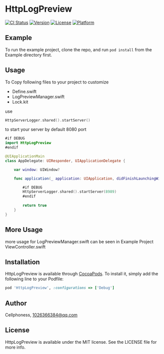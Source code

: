 # HttpLogPreview

[![CI Status](https://img.shields.io/travis/Cellphoness/HttpLogPreview.svg?style=flat)](https://travis-ci.org/Cellphoness/HttpLogPreview)
[![Version](https://img.shields.io/cocoapods/v/HttpLogPreview.svg?style=flat)](https://cocoapods.org/pods/HttpLogPreview)
[![License](https://img.shields.io/cocoapods/l/HttpLogPreview.svg?style=flat)](https://cocoapods.org/pods/HttpLogPreview)
[![Platform](https://img.shields.io/cocoapods/p/HttpLogPreview.svg?style=flat)](https://cocoapods.org/pods/HttpLogPreview)

## Example

To run the example project, clone the repo, and run `pod install` from the Example directory first.

## Usage

To Copy following files to your project to customize
* Define.swift
* LogPreviewManager.swift
* Lock.kit

use
``` swift
HttpServerLogger.shared().startServer()
``` 
to start your server by default 8080 port
``` swift
#if DEBUG
import HttpLogPreview
#endif

@UIApplicationMain
class AppDelegate: UIResponder, UIApplicationDelegate {

    var window: UIWindow?

    func application(_ application: UIApplication, didFinishLaunchingWithOptions launchOptions: [UIApplication.LaunchOptionsKey: Any]?) -> Bool {

        #if DEBUG
        HttpServerLogger.shared().startServer(8989)
        #endif
        
        return true
    }
}
```

## More Usage

more usage for LogPreviewManager.swift
can be seen in Example Project ViewController.swift

## Installation

HttpLogPreview is available through [CocoaPods](https://cocoapods.org). To install
it, simply add the following line to your Podfile:

```ruby
pod 'HttpLogPreview', :configurations => ['Debug']
```

## Author

Cellphoness, 1026366384@qq.com

## License

HttpLogPreview is available under the MIT license. See the LICENSE file for more info.
